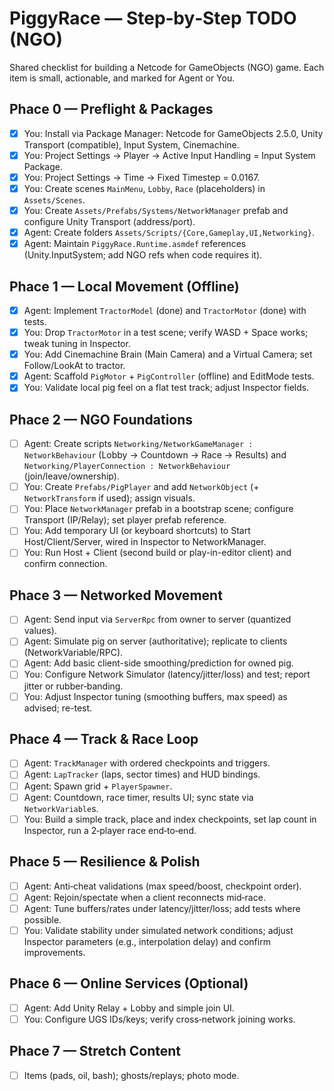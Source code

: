 # PiggyRace — Step‑by‑Step TODO (NGO)

Shared checklist for building a Netcode for GameObjects (NGO) game. Each item is small, actionable, and marked for Agent or You.

## Phace 0 — Preflight & Packages
- [x] You: Install via Package Manager: Netcode for GameObjects 2.5.0, Unity Transport (compatible), Input System, Cinemachine.
- [x] You: Project Settings → Player → Active Input Handling = Input System Package.
- [x] You: Project Settings → Time → Fixed Timestep = 0.0167.
- [x] You: Create scenes `MainMenu`, `Lobby`, `Race` (placeholders) in `Assets/Scenes`.
- [x] You: Create `Assets/Prefabs/Systems/NetworkManager` prefab and configure Unity Transport (address/port).
- [x] Agent: Create folders `Assets/Scripts/{Core,Gameplay,UI,Networking}`.
- [x] Agent: Maintain `PiggyRace.Runtime.asmdef` references (Unity.InputSystem; add NGO refs when code requires it).

## Phace 1 — Local Movement (Offline)
- [x] Agent: Implement `TractorModel` (done) and `TractorMotor` (done) with tests.
- [x] You: Drop `TractorMotor` in a test scene; verify WASD + Space works; tweak tuning in Inspector.
- [x] You: Add Cinemachine Brain (Main Camera) and a Virtual Camera; set Follow/LookAt to tractor.
- [x] Agent: Scaffold `PigMotor` + `PigController` (offline) and EditMode tests.
- [x] You: Validate local pig feel on a flat test track; adjust Inspector fields.

## Phace 2 — NGO Foundations
- [ ] Agent: Create scripts `Networking/NetworkGameManager : NetworkBehaviour` (Lobby → Countdown → Race → Results) and `Networking/PlayerConnection : NetworkBehaviour` (join/leave/ownership).
- [ ] You: Create `Prefabs/PigPlayer` and add `NetworkObject` (+ `NetworkTransform` if used); assign visuals.
- [ ] You: Place `NetworkManager` prefab in a bootstrap scene; configure Transport (IP/Relay); set player prefab reference.
- [ ] You: Add temporary UI (or keyboard shortcuts) to Start Host/Client/Server, wired in Inspector to NetworkManager.
- [ ] You: Run Host + Client (second build or play-in-editor client) and confirm connection.

## Phace 3 — Networked Movement
- [ ] Agent: Send input via `ServerRpc` from owner to server (quantized values).
- [ ] Agent: Simulate pig on server (authoritative); replicate to clients (NetworkVariable/RPC).
- [ ] Agent: Add basic client-side smoothing/prediction for owned pig.
- [ ] You: Configure Network Simulator (latency/jitter/loss) and test; report jitter or rubber‑banding.
- [ ] You: Adjust Inspector tuning (smoothing buffers, max speed) as advised; re-test.

## Phace 4 — Track & Race Loop
- [ ] Agent: `TrackManager` with ordered checkpoints and triggers.
- [ ] Agent: `LapTracker` (laps, sector times) and HUD bindings.
- [ ] Agent: Spawn grid + `PlayerSpawner`.
- [ ] Agent: Countdown, race timer, results UI; sync state via `NetworkVariable`s.
- [ ] You: Build a simple track, place and index checkpoints, set lap count in Inspector, run a 2‑player race end‑to‑end.

## Phace 5 — Resilience & Polish
- [ ] Agent: Anti‑cheat validations (max speed/boost, checkpoint order).
- [ ] Agent: Rejoin/spectate when a client reconnects mid‑race.
- [ ] Agent: Tune buffers/rates under latency/jitter/loss; add tests where possible.
- [ ] You: Validate stability under simulated network conditions; adjust Inspector parameters (e.g., interpolation delay) and confirm improvements.

## Phace 6 — Online Services (Optional)
- [ ] Agent: Add Unity Relay + Lobby and simple join UI.
- [ ] You: Configure UGS IDs/keys; verify cross‑network joining works.

## Phace 7 — Stretch Content
- [ ] Items (pads, oil, bash); ghosts/replays; photo mode.
